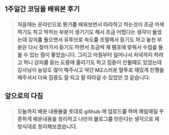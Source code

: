 ## 1주일간 코딩을 배워본 후기
>### 처음에는 온라인으로 뭔가를 배워보면서 따라하고 하는것이 조금 어색하기도 하고 막히는 부분이 생기기도 해서 조금 어렵다는 생각이 들었는데 강의를 들으면서 유투브로 속도를 조절해서 듣기도 하고 놓친 부분은 다시 찾아가서 듣기도 하면서 조금씩 제 템포에 맞춰서 수업을 들을 수 있는 점이 좋았습니다. 그리고 아침부터 일어나서 저녁까지 하려고 하니 강의를 듣는 도중에 졸리기도 하고 집중이 안될때도 있었는데 강사님이 농담도 많이 해주시고 약간 MZ스러운 말투로 재밌게 진행을 해주셔서 더욱 집중도 잘 되고 잘 따라갈 수 있었던 것 같습니다. 

## 앞으로의 다짐
>### 오늘까지 배운 내용들을 토대로 github 에 업로드를 하며 매일매일 꾸준하게 배운내용을 정리하고 나만의 블로그를 만든다는 생각으로 제 방식대로 정리해보겠습니다.
